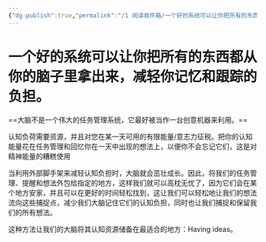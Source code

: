 ```yaml
---
{"dg-publish":true,"permalink":"/1 阅读收件箱/一个好的系统可以让你把所有的东西都从你的脑子里拿出来，减轻你记忆和跟踪的负担。/","created":"2023-04-22T11:59:58.347+08:00","updated":"2023-06-07T13:39:55.847+08:00"}
---
```


# 一个好的系统可以让你把所有的东西都从你的脑子里拿出来，减轻你记忆和跟踪的负担。

==大脑不是一个伟大的任务管理系统，它最好被当作一台创意机器来利用。==
    
认知负荷需要资源，并且对您在某一天可用的有限能量/意志力征税。把你的认知能量花在任务管理和回忆你在一天中出现的想法上，以便你不会忘记它们，这是对精神能量的糟糕使用

当利用外部脚手架来减轻认知负担时，大脑就会茁壮成长。因此，将我们的任务管理、提醒和想法外包给指定的地方，这样我们就可以高枕无忧了，因为它们会在某个地方安家，并且可以在更好的时间轻松找到，这让我们可以轻松地让我们的想法流向这些捕捉点，减少我们大脑记住它们的认知负担，同时也让我们捕捉和保留我们的所有想法。

这种方法让我们的大脑将其认知资源储备在最适合的地方：Having ideas。
